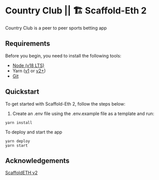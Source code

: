 # Country Club || 🏗 Scaffold-Eth 2

Country Club is a peer to peer sports betting app


## Requirements

Before you begin, you need to install the following tools:
- [Node (v18 LTS)](https://nodejs.org/en/download/)
- Yarn ([v1](https://classic.yarnpkg.com/en/docs/install/) or [v2+](https://yarnpkg.com/getting-started/install))
- [Git](https://git-scm.com/downloads)

## Quickstart

To get started with Scaffold-Eth 2, follow the steps below:

1. Create an .env file using the .env.example file as a template and run:

```
yarn install
```

To deploy and start the app

```
yarn deploy
yarn start
```

## Acknowledgements

[ScaffoldETH v2](https://github.com/scaffold-eth/se-2)

